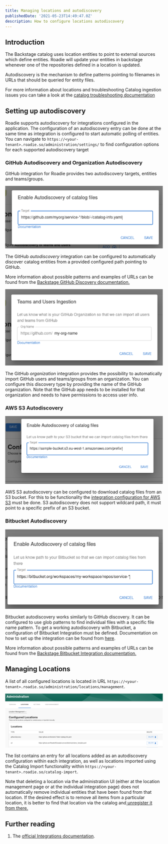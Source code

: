 ```yaml
---
title: Managing locations and autodiscovery
publishedDate: '2021-05-23T14:49:47.0Z'
description: How to configure locations autodiscovery
---
```


## Introduction

The Backstage catalog uses location entities to point to external sources which define entities. Roadie will update your 
entities in backstage whenever one of the repositories defined in a location is updated. 

Autodiscovery is the mechanism to define patterns pointing to filenames in URLs that should be queried for entity files.

For more information about locations and troubleshooting Catalog ingestion issues you can take a look at the [catalog troubleshooting documentation](/docs/details/troubleshooting-the-catalog)


## Setting up autodiscovery

Roadie supports autodiscovery for integrations configured in the application. The configuration of an autodiscovery entry can be done at the same time as integration is configured to start automatic polling of entities. You can navigate to `https://<your-tenant>.roadie.so/administration/settings/` to find configuration options for each supported autodiscovery target

### GitHub Autodiscovery and Organization Autodiscovery

GitHub integration for Roadie provides two autodiscovery targets, entities and teams/groups. 

![GitHub Autodiscovery of Catalog Files](./gh_autodiscovery.png)

The GitHub *autodiscovery* integration can be configured to automatically discover catalog entities from a provided configured path pointing to GitHub. 

More information about possible patterns and examples of URLs can be found from the [Backstage GitHub Discovery documentation.](https://backstage.io/docs/integrations/github/discovery#configuration)

![GitHub organization autodiscovery](gh_org_ingestion.png)

The GitHub *organization* integration provides the possibility to automatically import GitHub users and teams/groups from an organization. You can configure this discovery type by providing the name of the GitHub organization. Note that the GitHub app needs to be installed for that organization and needs to have permissions to access user info.

### AWS S3 Autodiscovery


![AWS S3 autodiscovery target](./s3_entry.png)

AWS S3 autodiscovery can be configured to download catalog files from an S3 bucket. For this to be functionality the [integration configuration for AWS S3](/docs/integrations/aws-s3) must be done. S3 autodiscovery does not support wildcard path, it must point to a specific prefix of an S3 bucket.

### Bitbucket Autodiscovery

![Bitbucket autodiscovery configuration](bitbucket_entry.png)

Bitbucket autodiscovery works similarly to GitHub discovery. It can be configured to use glob patterns to find individual files with a specific file name pattern. To get a working autodiscovery with Bitbucket, a configuration of Bitbucket Integration must be defined. Documentation on how to set up the integration can be found from [here](https://backstage.io/docs/integrations/bitbucket/discovery).

More information about possible patterns and examples of URLs can be found from the [Backstage Bitbucket Integration documentation.](https://backstage.io/docs/integrations/bitbucket/discovery)


## Managing Locations

A list of all configured locations is located in URL `https://<your-tenant>.roadie.so/administration/locations/management`. 

![Location management table](./location_mgmt.png)

The list contains an entry for all locations added as an autodiscovery configuration within each integration, as well as locations imported using the Catalog Import functionality within  `https://<your-tenant>.roadie.so/catalog-import`. 

Note that deleting a location via the administration UI (either at the location management page or at the individual integration page) does not automatically remove individual entities that have been found from that location. If the desired effect is to remove all items from a particular location, it is better to find that location via the catalog and[ unregister it from there.](/docs/details/unregister-components)

## Further reading

1. The [official Integrations documentation](https://backstage.io/docs/integrations/).

